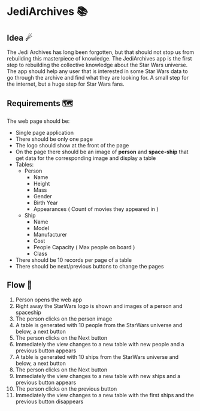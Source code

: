 # JediArchives 📚

## Idea ☄

The Jedi Archives has long been forgotten, but that should not stop us from rebuilding this masterpiece of knowledge.
The JediArchives app is the first step to rebuilding the collective knowledge about the Star Wars universe. The app
should help any user that is interested in some Star Wars data to go through the archive and find what they are looking
for. A small step for the internet, but a huge step for Star Wars fans.

## Requirements 🗺

The web page should be:

* Single page application
* There should be only one page
* The logo should show at the front of the page
* On the page there should be an image of **person** and **space-ship** that get data for the corresponding image and
  display a table
* Tables:
    * Person
        * Name
        * Height
        * Mass
        * Gender
        * Birth Year
        * Appearances ( Count of movies they appeared in )
    * Ship
        * Name
        * Model
        * Manufacturer
        * Cost
        * People Capacity ( Max people on board )
        * Class
* There should be 10 records per page of a table
* There should be next/previous buttons to change the pages

## Flow 🌈

1. Person opens the web app
2. Right away the StarWars logo is shown and images of a person and spaceship
3. The person clicks on the person image
4. A table is generated with 10 people from the StarWars universe and below, a next button
5. The person clicks on the Next button
6. Immediately the view changes to a new table with new people and a previous button appears
7. A table is generated with 10 ships from the StarWars universe and below, a next button
8. The person clicks on the Next button
9. Immediately the view changes to a new table with new ships and a previous button appears
10. The person clicks on the previous button
11. Immediately the view changes to a new table with the first ships and the previous button disappears
